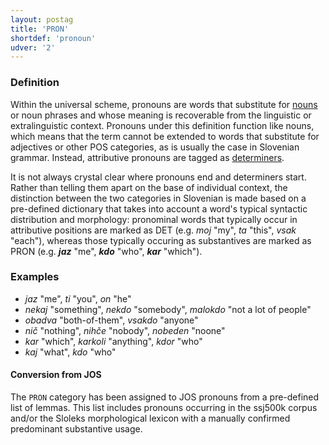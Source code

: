 ```yaml
---
layout: postag
title: 'PRON'
shortdef: 'pronoun'
udver: '2'
---
```


### Definition

Within the universal scheme, pronouns are words that substitute for [nouns](NOUN) or noun phrases and whose meaning is recoverable from the linguistic or extralinguistic context. Pronouns under this definition function like nouns, which means that the term cannot be extended to words that substitute for adjectives or other POS categories, as is usually the case in Slovenian grammar. Instead, attributive pronouns are tagged as [determiners](DET). 

It is not always crystal clear where pronouns end and determiners start. Rather than telling them apart on the base of individual context, the distinction between the two categories in Slovenian is made based on a pre-defined dictionary that takes into account a word's typical syntactic distribution and morphology: pronominal words that typically occur in attributive positions are marked as DET (e.g. _moj_ "my", _ta_ "this", _vsak_ "each"), whereas those typically occuring as substantives are marked as PRON (e.g. _<b>jaz</b>_ "me", _<b>kdo</b>_ "who", _<b>kar</b>_ "which").


### Examples

* _jaz_ "me", _ti_ "you", _on_ "he"
* _nekaj_ "something", _nekdo_ "somebody", _malokdo_ "not a lot of people"
* _obadva_ "both-of-them", _vsakdo_ "anyone"
* _nič_ "nothing", _nihče_ "nobody", _nobeden_ "noone"
* _kar_ "which", _karkoli_ "anything", _kdor_ "who"
* _kaj_ "what", _kdo_ "who"


#### Conversion from JOS

The `PRON` category has been assigned to JOS pronouns from a pre-defined list of lemmas. This list includes pronouns occurring in the ssj500k corpus and/or the Sloleks morphological lexicon with a manually confirmed predominant substantive usage. 
<!-- Interlanguage links updated St lis 3 20:58:13 CET 2021 -->
